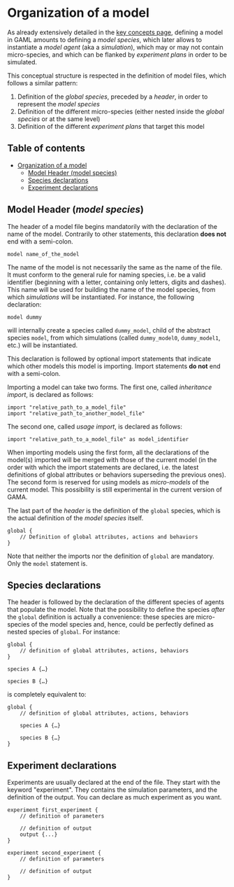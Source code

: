 
# Organization of a model

As already extensively detailed in the [key concepts page](G__KeyConcepts), defining a model in GAML amounts to defining a _model species_, which later allows to instantiate a _model agent_ (aka a _simulation_), which may or may not contain micro-species, and which can be flanked by _experiment plans_ in order to be simulated.

This conceptual structure is respected in the definition of model files, which follows a similar pattern:

1. Definition of the _global species_, preceded by a _header_, in order to represent the _model species_
1. Definition of the different micro-species (either nested inside the _global species_ or at the same level)
1. Definition of the different _experiment plans_ that target this model


## Table of contents 

* [Organization of a model](#organization-of-a-model-under-construction)
	* [Model Header (model species)](#model-header-model-species)
	* [Species declarations](#species-declarations)
	* [Experiment declarations](#experiment-declarations)



## Model Header (_model species_)

The header of a model file begins mandatorily with the declaration of the name of the model. Contrarily to other statements, this declaration **does not** end with a semi-colon.
```
model name_of_the_model
```
The name of the model is not necessarily the same as the name of the file. It must conform to the general rule for naming species, i.e. be a valid identifier (beginning with a letter, containing only letters, digits and dashes). This name will be used for building the name of the model species, from which _simulations_ will be instantiated. For instance, the following declaration:
```
model dummy
```
will internally create a species called `dummy_model`, child of the abstract species `model`, from which simulations (called `dummy_model0`, `dummy_model1`, etc.) will be instantiated.

This declaration is followed by optional import statements that indicate which other models this model is importing. Import statements **do not** end with a semi-colon.

Importing a model can take two forms. The first one, called _inheritance import_, is declared as follows:
```
import "relative_path_to_a_model_file"
import "relative_path_to_another_model_file"
```
The second one, called _usage import_, is declared as follows:
```
import "relative_path_to_a_model_file" as model_identifier
```
When importing models using the first form, all the declarations of the model(s) imported will be merged with those of the current model (in the order with which the import statements are declared, i.e. the latest definitions of global attributes or behaviors superseding the previous ones).
The second form is reserved for using models as _micro-models_ of the current model. This possibility is still experimental in the current version of GAMA.

The last part of the _header_ is the definition of the `global` species, which is the actual definition of the _model species_ itself.
```
global {
    // Definition of global attributes, actions and behaviors
}
```

Note that neither the imports nor the definition of `global` are mandatory. Only the `model` statement is.



## Species declarations

The header is followed by the declaration of the different species of agents that populate the model. Note that the possibility to define the species _after_ the `global` definition is actually a convenience: these species are micro-species of the model species and, hence, could be perfectly defined as nested species of `global`. For instance:
```
global {
    // definition of global attributes, actions, behaviors
}

species A {…}

species B {…}
```
is completely equivalent to:
```
global {
    // definition of global attributes, actions, behaviors

    species A {…}

    species B {…}
}
```


## Experiment declarations

Experiments are usually declared at the end of the file. They start with the keyword "experiment". They contains the simulation parameters, and the definition of the output. You can declare as much experiment as you want.

```
experiment first_experiment {
    // definition of parameters

    // definition of output
    output {...}
}

experiment second_experiment {
    // definition of parameters

    // definition of output
}
```
